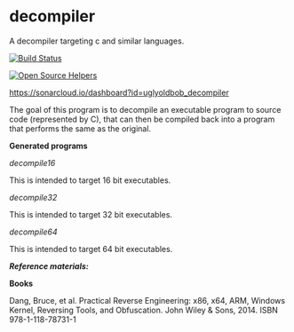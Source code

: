 # decompiler
A decompiler targeting c and similar languages.

[![Build Status](https://travis-ci.org/uglyoldbob/decompiler.svg?branch=master)](https://travis-ci.org/uglyoldbob/decompiler)

[![Open Source Helpers](https://www.codetriage.com/uglyoldbob/decompiler/badges/users.svg)](https://www.codetriage.com/uglyoldbob/decompiler)

https://sonarcloud.io/dashboard?id=uglyoldbob_decompiler

The goal of this program is to decompile an executable program to source code (represented by C), that can then be compiled back into a program that performs the same as the original.

**Generated programs**

*decompile16*

This is intended to target 16 bit executables.

*decompile32*

This is intended to target 32 bit executables.

*decompile64*

This is intended to target 64 bit executables.



***Reference materials:***

**Books**

Dang, Bruce, et al. Practical Reverse Engineering: x86, x64, ARM, Windows Kernel, Reversing Tools, and Obfuscation. John Wiley & Sons, 2014. ISBN 978-1-118-78731-1
